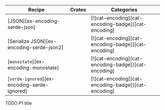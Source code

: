 | Recipe | Crates | Categories |
|--------|--------|------------|
| [JSON][ex-encoding-serde-json] |  | [![cat-encoding][cat-encoding-badge]][cat-encoding] |
| [Serialize JSON][ex-encoding-serde-json2] |  | [![cat-encoding][cat-encoding-badge]][cat-encoding] |
| [`monostate`][ex-encoding-monostate] |  | [![cat-encoding][cat-encoding-badge]][cat-encoding] |
| [`serde-ignored`][ex-encoding-serde-ignored] |  | [![cat-encoding][cat-encoding-badge]][cat-encoding] |

<div class="hidden">
TODO P1 title
</div>
